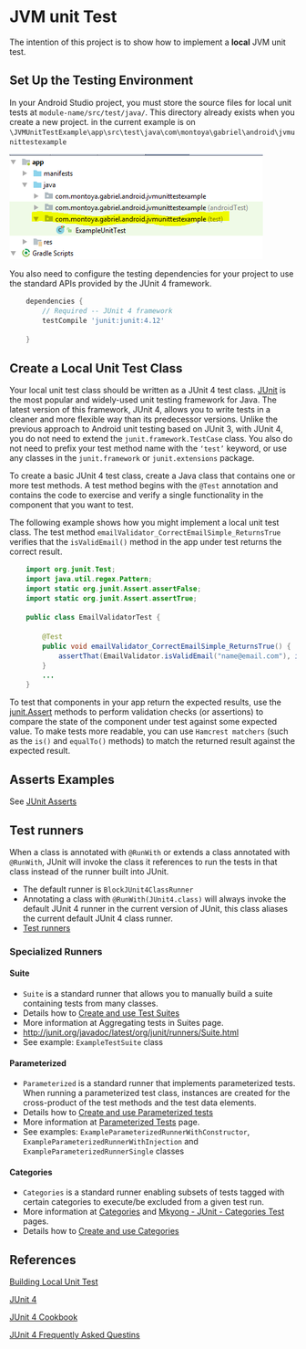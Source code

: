 # JVM unit Test

The intention of this project is to show how to implement a **local** JVM unit test.


## Set Up the Testing Environment

In your Android Studio project, you must store the source files for local unit tests at ```module-name/src/test/java/```. This directory already exists when you create a new project.
in the current example is on ``` \JVMUnitTestExample\app\src\test\java\com\montoya\gabriel\android\jvmunittestexample```

![Screenshot1](images/android_test_folder.png)
   
   
   

You also need to configure the testing dependencies for your project to use the standard APIs provided by the JUnit 4 framework.  

```gradle  
    dependencies {
        // Required -- JUnit 4 framework
        testCompile 'junit:junit:4.12'
   
    }
```


## Create a Local Unit Test Class

Your local unit test class should be written as a JUnit 4 test class. [JUnit](http://junit.org/junit4/) is the most popular and widely-used unit testing framework for Java. The latest version of this framework, JUnit 4, allows you to write tests in a cleaner and more flexible way than its predecessor versions. Unlike the previous approach to Android unit testing based on JUnit 3, with JUnit 4, you do not need to extend the ```junit.framework.TestCase``` class. You also do not need to prefix your test method name with the ```‘test’``` keyword, or use any classes in the ```junit.framework``` or ```junit.extensions``` package.   

To create a basic JUnit 4 test class, create a Java class that contains one or more test methods. A test method begins with the ```@Test``` annotation and contains the code to exercise and verify a single functionality in the component that you want to test.

The following example shows how you might implement a local unit test class. The test method ```emailValidator_CorrectEmailSimple_ReturnsTrue```  verifies that the ```isValidEmail()``` method in the app under test returns the correct result.  

```java
    import org.junit.Test;
    import java.util.regex.Pattern;
    import static org.junit.Assert.assertFalse;
    import static org.junit.Assert.assertTrue;
    
    public class EmailValidatorTest {
    
        @Test
        public void emailValidator_CorrectEmailSimple_ReturnsTrue() {
            assertThat(EmailValidator.isValidEmail("name@email.com"), is(true));
        }
        ...
    }
```  

To test that components in your app return the expected results, use the [junit.Assert](http://junit.org/junit4/javadoc/latest/org/junit/Assert.html) methods to perform validation checks (or assertions) to compare the state of the component under test against some expected value. To make tests more readable, you can use ```Hamcrest matchers``` (such as the ```is()``` and ```equalTo()``` methods) to match the returned result against the expected result.

## Asserts Examples

See [JUnit Asserts](documentation/JUnit_asserts.md)


## Test runners

When a class is annotated with ```@RunWith``` or extends a class annotated with ```@RunWith```, JUnit will invoke the class it references to run the tests in that class instead of the runner built into JUnit.


* The default runner is ```BlockJUnit4ClassRunner```
* Annotating a class with ```@RunWith(JUnit4.class)``` will always invoke the default JUnit 4 runner in the current version of JUnit, this class aliases the current default JUnit 4 class runner.
* [Test runners](https://github.com/junit-team/junit4/wiki/Test-runners)


### Specialized Runners

#### Suite

* ```Suite``` is a standard runner that allows you to manually build a suite containing tests from many classes.
* Details how to [Create and use Test Suites](documentation/test_suite.md)
* More information at Aggregating tests in Suites page.
* http://junit.org/javadoc/latest/org/junit/runners/Suite.html
* See example: ```ExampleTestSuite``` class

#### Parameterized

* ```Parameterized``` is a standard runner that implements parameterized tests. When running a parameterized test class, instances are created for the cross-product of the test methods and the test data elements.
* Details how to [Create and use Parameterized tests](documentation/parameters_runner.md)
* More information at [Parameterized Tests](https://github.com/junit-team/junit4/wiki/Parameterized-tests) page.
* See examples: ```ExampleParameterizedRunnerWithConstructor```, ```ExampleParameterizedRunnerWithInjection``` and ```ExampleParameterizedRunnerSingle``` classes

#### Categories

* ```Categories``` is a standard runner enabling subsets of tests tagged with certain categories to execute/be excluded from a given test run.
* More information at [Categories](https://github.com/junit-team/junit4/wiki/Categories) and [Mkyong - JUnit - Categories Test](https://www.mkyong.com/unittest/junit-categories-test/) pages.
* Details how to [Create and use Categories]()

## References
[Building Local Unit Test](https://developer.android.com/training/testing/unit-testing/local-unit-tests.html)

[JUnit 4](http://junit.org/junit4/)

[JUnit 4 Cookbook](http://junit.org/junit4/cookbook.html)

[JUnit 4 Frequently Asked Questins](http://junit.org/junit4/faq.html)


